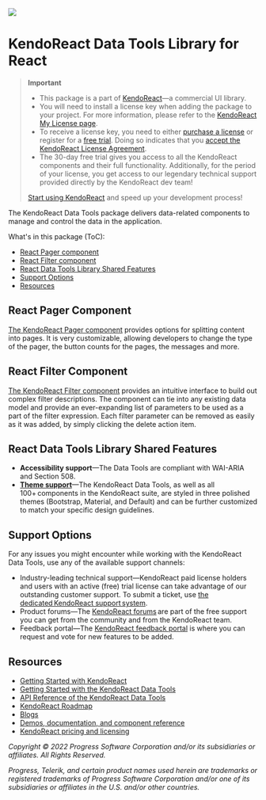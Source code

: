 <a href="https://www.telerik.com/kendo-react-ui/?utm_medium=referral&utm_source=npm&utm_campaign=kendo-ui-react-trial-npm-data-tools&utm_content=banner" target="_blank">
<img src="https://www.telerik.com/kendo-react-ui/npm-banner.svg">
</a>


# KendoReact Data Tools Library for React

> **Important**
> * This package is а part of [KendoReact](https://www.telerik.com/kendo-react-ui/?utm_medium=referral&utm_source=npm&utm_campaign=kendo-ui-react-trial-npm-datatools)&mdash;a commercial UI library.
> * You will need to install a license key when adding the package to your project. For more information, please refer to the [KendoReact My License page](https://www.telerik.com/kendo-react-ui/my-license/?utm_medium=referral&utm_source=npm&utm_campaign=kendo-ui-react-trial-npm-datatools).
> * To receive a license key, you need to either [purchase a license](https://www.telerik.com/kendo-react-ui/pricing/?utm_medium=referral&utm_source=npm&utm_campaign=kendo-ui-react-trial-npm-datatools) or register for a [free trial](https://www.telerik.com/download-login-v2-kendo-react-ui?utm_medium=referral&utm_source=npm&utm_campaign=kendo-ui-react-trial-npm-datatools). Doing so indicates that you [accept the KendoReact License Agreement](https://www.telerik.com/purchase/license-agreement/progress-kendoreact?utm_medium=referral&utm_source=npm&utm_campaign=kendo-ui-react-trial-npm-datatools).
> * The 30-day free trial gives you access to all the KendoReact components and their full functionality. Additionally, for the period of your license, you get access to our legendary technical support provided directly by the KendoReact dev team!
>
> [Start using KendoReact](https://www.telerik.com/download-login-v2-kendo-react-ui?utm_medium=referral&utm_source=npm&utm_campaign=kendo-ui-react-trial-npm-datatools) and speed up your development process!

The KendoReact Data Tools package delivers data-related components to manage and control the data in the application.

What's in this package (ToC):

* [React Pager component](#react-pager-component)
* [React Filter component](#react-filter-component)
* [React Data Tools Library Shared Features](#react-data-tools-library-shared-features)
* [Support Options](#support-options)
* [Resources](#resources)

## React Pager Component

[The KendoReact Pager component](https://www.telerik.com/kendo-react-ui/components/datatools/pager/?utm_medium=referral&utm_source=npm&utm_campaign=kendo-ui-react-trial-npm-datatools) provides options for splitting content into pages. It is very customizable, allowing developers to change the type of the pager, the button counts for the pages, the messages and more.

## React Filter Component

[The KendoReact Filter component](https://www.telerik.com/kendo-react-ui/components/datatools/filter/?utm_medium=referral&utm_source=npm&utm_campaign=kendo-ui-react-trial-npm-datatools) provides an intuitive interface to build out complex filter descriptions. The component can tie into any existing data model and provide an ever-expanding list of parameters to be used as a part of the filter expression. Each filter parameter can be removed as easily as it was added, by simply clicking the delete action item.

## React Data Tools Library Shared Features

* **Accessibility support**&mdash;The Data Tools are compliant with WAI-ARIA and Section 508.
* [**Theme support**](https://www.telerik.com/kendo-react-ui/components/styling/?utm_medium=referral&utm_source=npm&utm_campaign=kendo-ui-react-trial-npm-datatools)&mdash;The KendoReact Data Tools, as well as all 100+ components in the KendoReact suite, are styled in three polished themes (Bootstrap, Material, and Default) and can be further customized to match your specific design guidelines.

## Support Options

For any issues you might encounter while working with the KendoReact Data Tools, use any of the available support channels:

* Industry-leading technical support&mdash;KendoReact paid license holders and users with an active (free) trial license can take advantage of our outstanding customer support. To submit a ticket, use [the dedicated KendoReact support system](https://www.telerik.com/account/support-tickets?utm_medium=referral&utm_source=npm&utm_campaign=kendo-ui-react-trial-npm-datatools).
* Product forums&mdash;The [KendoReact forums](https://www.telerik.com/forums/kendo-ui-react?utm_medium=referral&utm_source=npm&utm_campaign=kendo-ui-react-trial-npm-datatools) are part of the free support you can get from the community and from the KendoReact team.
* Feedback portal&mdash;The [KendoReact feedback portal](https://feedback.telerik.com/kendo-react-ui?utm_medium=referral&utm_source=npm&utm_campaign=kendo-ui-react-trial-npm-datatools) is where you can request and vote for new features to be added.

## Resources

* [Getting Started with KendoReact](https://www.telerik.com/kendo-react-ui/getting-started/?utm_medium=referral&utm_source=npm&utm_campaign=kendo-ui-react-trial-npm-datatools)
* [Getting Started with the KendoReact Data Tools](https://www.telerik.com/kendo-react-ui/components/datatools/?utm_medium=referral&utm_source=npm&utm_campaign=kendo-ui-react-trial-npm-datatools)
* [API Reference of the KendoReact Data Tools](https://www.telerik.com/kendo-react-ui/components/datatools/api/?utm_medium=referral&utm_source=npm&utm_campaign=kendo-ui-react-trial-npm-datatools)
* [KendoReact Roadmap](https://www.telerik.com/support/whats-new/kendo-react-ui/roadmap/?utm_medium=referral&utm_source=npm&utm_campaign=kendo-ui-react-trial-npm-datatools)
* [Blogs](https://www.telerik.com/blogs/tag/kendoreact?utm_medium=referral&utm_source=npm&utm_campaign=kendo-ui-react-trial-npm-datatools)
* [Demos, documentation, and component reference](https://www.telerik.com/kendo-react-ui/components/?utm_medium=referral&utm_source=npm&utm_campaign=kendo-ui-react-trial-npm-datatools)
* [KendoReact pricing and licensing](https://www.telerik.com/kendo-react-ui/pricing/?utm_medium=referral&utm_source=npm&utm_campaign=kendo-ui-react-trial-npm-datatools)

*Copyright © 2022 Progress Software Corporation and/or its subsidiaries or affiliates. All Rights Reserved.*

*Progress, Telerik, and certain product names used herein are trademarks or registered trademarks of Progress Software Corporation and/or one of its subsidiaries or affiliates in the U.S. and/or other countries.*
